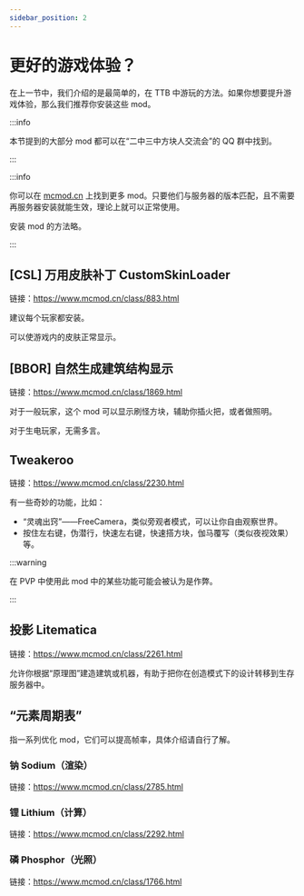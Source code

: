 ```yaml
---
sidebar_position: 2
---
```


# 更好的游戏体验？

在上一节中，我们介绍的是最简单的，在 TTB 中游玩的方法。如果你想要提升游戏体验，那么我们推荐你安装这些 mod。

:::info

本节提到的大部分 mod 都可以在“二中三中方块人交流会”的 QQ 群中找到。

:::

:::info

你可以在 [mcmod.cn](https://www.mcmod.cn/) 上找到更多 mod。只要他们与服务器的版本匹配，且不需要再服务器安装就能生效，理论上就可以正常使用。

安装 mod 的方法略。

:::


## [CSL] 万用皮肤补丁 CustomSkinLoader

链接：https://www.mcmod.cn/class/883.html

建议每个玩家都安装。

可以使游戏内的皮肤正常显示。

## [BBOR] 自然生成建筑结构显示

链接：https://www.mcmod.cn/class/1869.html

对于一般玩家，这个 mod 可以显示刷怪方块，辅助你插火把，或者做照明。

对于生电玩家，无需多言。

## Tweakeroo

链接：https://www.mcmod.cn/class/2230.html

有一些奇妙的功能，比如：

- “灵魂出窍”——FreeCamera，类似旁观者模式，可以让你自由观察世界。
- 按住左右键，伪潜行，快速左右键，快速搭方块，伽马覆写（类似夜视效果）等。

:::warning

在 PVP 中使用此 mod 中的某些功能可能会被认为是作弊。

:::

## 投影 Litematica

链接：https://www.mcmod.cn/class/2261.html

允许你根据“原理图”建造建筑或机器，有助于把你在创造模式下的设计转移到生存服务器中。

## “元素周期表”

指一系列优化 mod，它们可以提高帧率，具体介绍请自行了解。

### 钠 Sodium（渲染）

链接：https://www.mcmod.cn/class/2785.html

### 锂 Lithium（计算）

链接：https://www.mcmod.cn/class/2292.html

### 磷 Phosphor（光照）

链接：https://www.mcmod.cn/class/1766.html